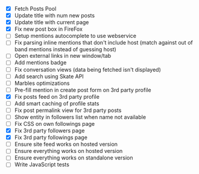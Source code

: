 - [x] Fetch Posts Pool
- [x] Update title with num new posts
- [x] Update title with current page
- [x] Fix new post box in FireFox
- [ ] Setup mentions autocomplete to use webservice
- [ ] Fix parsing inline mentions that don't include host (match against out of band mentions instead of guessing host)
- [ ] Open external links in new window/tab
- [ ] Add mentions badge
- [ ] Fix conversation views (data being fetched isn't displayed)
- [ ] Add search using Skate API
- [ ] Marbles optimizations
- [ ] Pre-fill mention in create post form on 3rd party profile
- [x] Fix posts feed on 3rd party profile
- [ ] Add smart caching of profile stats
- [ ] Fix post permalink view for 3rd party posts
- [ ] Show entity in followers list when name not available
- [ ] Fix CSS on own followings page
- [x] Fix 3rd party followers page
- [x] Fix 3rd party followings page
- [ ] Ensure site feed works on hosted version
- [ ] Ensure everything works on hosted version
- [ ] Ensure everything works on standalone version
- [ ] Write JavaScript tests
